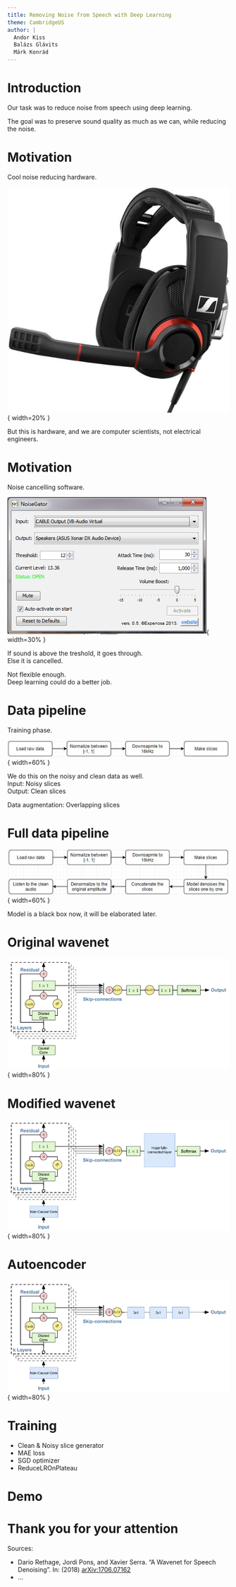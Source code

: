 ```yaml
---
title: Removing Noise from Speech with Deep Learning
theme: CambridgeUS
author: |
  Andor Kiss  
  Balázs Glávits  
  Márk Konrád  
---
```


# Introduction

Our task was to reduce noise from speech using deep learning.  

The goal was to preserve sound quality as much as we can, while reducing the noise.  

# Motivation

Cool noise reducing hardware.

![Sennheiser GSP-500](img/gsp-500.jpg){ width=20% }

But this is hardware, and we are computer scientists, not electrical engineers.  

# Motivation

Noise cancelling software.

![NoiseGator Software](img/noisegator.jpg){ width=30% }

If sound is above the treshold, it goes through.  
Else it is cancelled.  

Not flexible enough.  
Deep learning could do a better job.

# Data pipeline

Training phase.

![Training preprocessing](img/Preprocess1.JPG){ width=60% }
 
We do this on the noisy and clean data as well.  
Input: Noisy slices  
Output: Clean slices  

Data augmentation: Overlapping slices  

# Full data pipeline

![Inference preprocessing](img/Preprocess2.JPG){ width=60% }  

Model is a black box now, it will be elaborated later.  

# Original wavenet

![Wavenet](img/wavenet.png){ width=80% }

# Modified wavenet

![Modified wavenet](img/wavenet_dense.png){ width=80% }

# Autoencoder

![Wavenet based autoencoder](img/our_network.png){ width=80% }

# Training

- Clean & Noisy slice generator
- MAE loss
- SGD optimizer
- ReduceLROnPlateau

# Demo

# Thank you for your attention

Sources:
 
- Dario Rethage, Jordi Pons, and Xavier Serra. “A Wavenet for Speech Denoising”. In: (2018) [arXiv:1706.07162](https://arxiv.org/abs/1706.07162)
- ...
